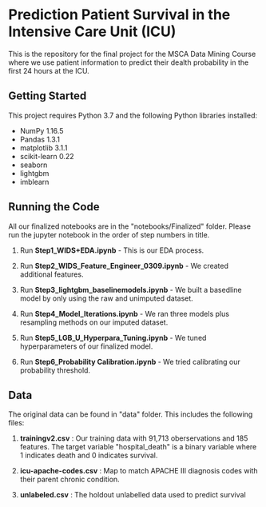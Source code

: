 # Prediction Patient Survival in the Intensive Care Unit (ICU)

This is the repository for the final project for the MSCA Data Mining Course where we use patient information to predict their dealth probability in the first 24 hours at the ICU.


## Getting Started

This project requires Python 3.7 and the following Python libraries installed:

* NumPy 1.16.5
* Pandas 1.3.1
* matplotlib 3.1.1
* scikit-learn 0.22
* seaborn
* lightgbm
* imblearn


## Running the Code

All our finalized notebooks are in the "notebooks/Finalized" folder. Please run the jupyter notebook in the order of step numbers in title. 

1. Run __Step1_WIDS+EDA.ipynb__ - 
   This is our EDA process.

2. Run __Step2_WIDS_Feature_Engineer_0309.ipynb__ - 
   We created additional features.

3. Run __Step3_lightgbm_baselinemodels.ipynb__ - 
   We built a basedline model by only using the raw and unimputed dataset.

4. Run __Step4_Model_Iterations.ipynb__ - 
   We ran three models plus resampling methods on our imputed dataset.

5. Run __Step5_LGB_U_Hyperpara_Tuning.ipynb__ - 
   We tuned hyperparameters of our finalized model.

6. Run __Step6_Probability Calibration.ipynb__ - 
   We tried calibrating our probability threshold.

## Data

The original data can be found in "data" folder. This includes the following files:

1. __trainingv2.csv__ : Our training data with 91,713 oberservations and 185 features. 
    The target variable "hospital_death" is a binary variable where 1 indicates death and 0 indicates survival.
    
2. __icu-apache-codes.csv__ : Map to match APACHE III diagnosis codes with their parent chronic condition.

3. __unlabeled.csv__ : The holdout unlabelled data used to predict survival

